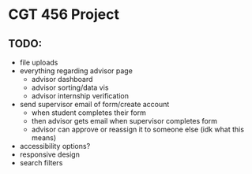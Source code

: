 # CGT 456 Project

## TODO:

- file uploads
- everything regarding advisor page
    - advisor dashboard
    - advisor sorting/data vis
    - advisor internship verification
- send supervisor email of form/create account
    - when student completes their form
    - then advisor gets email when supervisor completes form
    - advisor can approve or reassign it to someone else (idk what this means)
- accessibility options?
- responsive design
- search filters